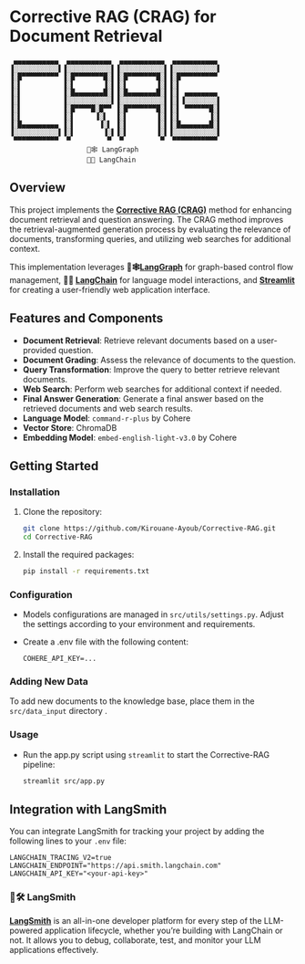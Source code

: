 # Corrective RAG (CRAG) for Document Retrieval

```
 ▄▄▄▄▄▄▄▄▄▄▄  ▄▄▄▄▄▄▄▄▄▄▄  ▄▄▄▄▄▄▄▄▄▄▄  ▄▄▄▄▄▄▄▄▄▄▄ 
▐░░░░░░░░░░░▌▐░░░░░░░░░░░▌▐░░░░░░░░░░░▌▐░░░░░░░░░░░▌
▐░█▀▀▀▀▀▀▀▀▀ ▐░█▀▀▀▀▀▀▀█░▌▐░█▀▀▀▀▀▀▀█░▌▐░█▀▀▀▀▀▀▀▀▀ 
▐░▌          ▐░▌       ▐░▌▐░▌       ▐░▌▐░▌          
▐░▌          ▐░█▄▄▄▄▄▄▄█░▌▐░█▄▄▄▄▄▄▄█░▌▐░▌ ▄▄▄▄▄▄▄▄ 
▐░▌          ▐░░░░░░░░░░░▌▐░░░░░░░░░░░▌▐░▌▐░░░░░░░░▌
▐░▌          ▐░█▀▀▀▀█░█▀▀ ▐░█▀▀▀▀▀▀▀█░▌▐░▌ ▀▀▀▀▀▀█░▌
▐░▌          ▐░▌     ▐░▌  ▐░▌       ▐░▌▐░▌       ▐░▌
▐░█▄▄▄▄▄▄▄▄▄ ▐░▌      ▐░▌ ▐░▌       ▐░▌▐░█▄▄▄▄▄▄▄█░▌
▐░░░░░░░░░░░▌▐░▌       ▐░▌▐░▌       ▐░▌▐░░░░░░░░░░░▌
 ▀▀▀▀▀▀▀▀▀▀▀  ▀         ▀  ▀         ▀  ▀▀▀▀▀▀▀▀▀▀▀ 
                   🦜🕸️ LangGraph   
                   🦜🔗 LangChain                                         
```
## Overview

This project implements the **[Corrective RAG (CRAG)](https://arxiv.org/pdf/2401.15884)** method for enhancing document retrieval and question answering. The CRAG method improves the retrieval-augmented generation process by evaluating the relevance of documents, transforming queries, and utilizing web searches for additional context.

This implementation leverages **🦜🕸️[LangGraph](https://langchain-ai.github.io/langgraph/)** for graph-based control flow management, **🦜🔗 [LangChain](https://python.langchain.com/v0.2/docs/introduction/)** for language model interactions, and **[Streamlit](https://streamlit.io/)** for creating a user-friendly web application interface.

## Features and Components 

- **Document Retrieval**: Retrieve relevant documents based on a user-provided question.
- **Document Grading**: Assess the relevance of documents to the question.
- **Query Transformation**: Improve the query to better retrieve relevant documents.
- **Web Search**: Perform web searches for additional context if needed.
- **Final Answer Generation**: Generate a final answer based on the retrieved documents and web search results.
- **Language Model**: `command-r-plus` by Cohere
- **Vector Store**: ChromaDB
- **Embedding Model**: `embed-english-light-v3.0` by Cohere

## Getting Started

### Installation

1. Clone the repository:
   ```bash
   git clone https://github.com/Kirouane-Ayoub/Corrective-RAG.git
   cd Corrective-RAG
   ```

2. Install the required packages:
   ```bash
   pip install -r requirements.txt
   ```

### Configuration

- Models configurations are managed in `src/utils/settings.py`. Adjust the settings according to your environment and requirements.
- Create a .env file with the following content:

    ```
    COHERE_API_KEY=...
    ```
### Adding New Data

To add new documents to the knowledge base, place them in the `src/data_input` directory .

### Usage

- Run the app.py script using `streamlit` to start the Corrective-RAG pipeline:

   ```bash
   streamlit src/app.py
   ```
## Integration with LangSmith

You can integrate LangSmith for tracking your project by adding the following lines to your `.env` file:

```
LANGCHAIN_TRACING_V2=true
LANGCHAIN_ENDPOINT="https://api.smith.langchain.com"
LANGCHAIN_API_KEY="<your-api-key>"
```

### 🦜🛠️ LangSmith

**[LangSmith](https://python.langchain.com/v0.1/docs/langsmith/)**  is an all-in-one developer platform for every step of the LLM-powered application lifecycle, whether you’re building with LangChain or not. It allows you to debug, collaborate, test, and monitor your LLM applications effectively.
